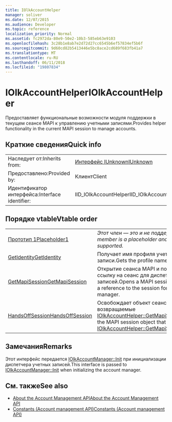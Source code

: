 ```yaml
---
title: IOlkAccountHelper
manager: soliver
ms.date: 12/07/2015
ms.audience: Developer
ms.topic: reference
localization_priority: Normal
ms.assetid: fc2972da-80e9-50e2-10b3-585eb63e9103
ms.openlocfilehash: 3c28b1e8ab7e2d72d27cc6545b6ef57834ef5b6f
ms.sourcegitcommit: 9d60cd82b5413446e5bc8ace2cd689f683fb41a7
ms.translationtype: MT
ms.contentlocale: ru-RU
ms.lasthandoff: 06/11/2018
ms.locfileid: "19807834"
---
```

# <a name="iolkaccounthelper"></a><span data-ttu-id="dfdeb-102">IOlkAccountHelper</span><span class="sxs-lookup"><span data-stu-id="dfdeb-102">IOlkAccountHelper</span></span>

<span data-ttu-id="dfdeb-103">Предоставляет функциональные возможности модуля поддержки в текущем сеансе MAPI к управлению учетными записями.</span><span class="sxs-lookup"><span data-stu-id="dfdeb-103">Provides helper functionality in the current MAPI session to manage accounts.</span></span>
  
## <a name="quick-info"></a><span data-ttu-id="dfdeb-104">Краткие сведения</span><span class="sxs-lookup"><span data-stu-id="dfdeb-104">Quick info</span></span>

|||
|:-----|:-----|
|<span data-ttu-id="dfdeb-105">Наследует от:</span><span class="sxs-lookup"><span data-stu-id="dfdeb-105">Inherits from:</span></span>  <br/> |[<span data-ttu-id="dfdeb-106">Интерфейс IUnknown</span><span class="sxs-lookup"><span data-stu-id="dfdeb-106">IUnknown</span></span>](http://msdn.microsoft.com/library/33f1d79a-33fc-4ce5-a372-e08bda378332%28Office.15%29.aspx) <br/> |
|<span data-ttu-id="dfdeb-107">Предоставлено:</span><span class="sxs-lookup"><span data-stu-id="dfdeb-107">Provided by:</span></span>  <br/> |<span data-ttu-id="dfdeb-108">Клиент</span><span class="sxs-lookup"><span data-stu-id="dfdeb-108">Client</span></span>  <br/> |
|<span data-ttu-id="dfdeb-109">Идентификатор интерфейса:</span><span class="sxs-lookup"><span data-stu-id="dfdeb-109">Interface identifier:</span></span>  <br/> |<span data-ttu-id="dfdeb-110">IID_IOlkAccountHelper</span><span class="sxs-lookup"><span data-stu-id="dfdeb-110">IID_IOlkAccountHelper</span></span>  <br/> |
   
## <a name="vtable-order"></a><span data-ttu-id="dfdeb-111">Порядке vtable</span><span class="sxs-lookup"><span data-stu-id="dfdeb-111">Vtable order</span></span>

|||
|:-----|:-----|
|[<span data-ttu-id="dfdeb-112">Прототип 1</span><span class="sxs-lookup"><span data-stu-id="dfdeb-112">Placeholder1</span></span>](iolkaccounthelper-placeholder1.md) <br/> | <span data-ttu-id="dfdeb-113">*Этот член — это и не поддерживается.*</span><span class="sxs-lookup"><span data-stu-id="dfdeb-113">*This member is a placeholder and is not supported.*</span></span>  <br/> |
|[<span data-ttu-id="dfdeb-114">GetIdentity</span><span class="sxs-lookup"><span data-stu-id="dfdeb-114">GetIdentity</span></span>](iolkaccounthelper-getidentity.md) <br/> |<span data-ttu-id="dfdeb-115">Получает имя профиля учетной записи.</span><span class="sxs-lookup"><span data-stu-id="dfdeb-115">Gets the profile name of an account.</span></span>  <br/> |
|[<span data-ttu-id="dfdeb-116">GetMapiSession</span><span class="sxs-lookup"><span data-stu-id="dfdeb-116">GetMapiSession</span></span>](iolkaccounthelper-getmapisession.md) <br/> |<span data-ttu-id="dfdeb-117">Открытие сеанса MAPI и поддерживает ссылку на сеанс для диспетчера учетных записей.</span><span class="sxs-lookup"><span data-stu-id="dfdeb-117">Opens a MAPI session and maintains a reference to the session for the account manager.</span></span>  <br/> |
|[<span data-ttu-id="dfdeb-118">HandsOffSession</span><span class="sxs-lookup"><span data-stu-id="dfdeb-118">HandsOffSession</span></span>](iolkaccounthelper-handsoffsession.md) <br/> |<span data-ttu-id="dfdeb-119">Освобождает объект сеанса MAPI, возвращаемые [IOlkAccountHelper::GetMapiSession](iolkaccounthelper-getmapisession.md).</span><span class="sxs-lookup"><span data-stu-id="dfdeb-119">Releases the MAPI session object that was returned by [IOlkAccountHelper::GetMapiSession](iolkaccounthelper-getmapisession.md).</span></span>  <br/> |
   
## <a name="remarks"></a><span data-ttu-id="dfdeb-120">Замечания</span><span class="sxs-lookup"><span data-stu-id="dfdeb-120">Remarks</span></span>

<span data-ttu-id="dfdeb-121">Этот интерфейс передается [IOlkAccountManager::Init](iolkaccountmanager-init.md) при инициализации диспетчера учетных записей.</span><span class="sxs-lookup"><span data-stu-id="dfdeb-121">This interface is passed to [IOlkAccountManager::Init](iolkaccountmanager-init.md) when initializing the account manager.</span></span> 
  
## <a name="see-also"></a><span data-ttu-id="dfdeb-122">См. также</span><span class="sxs-lookup"><span data-stu-id="dfdeb-122">See also</span></span>

- [<span data-ttu-id="dfdeb-123">About the Account Management API</span><span class="sxs-lookup"><span data-stu-id="dfdeb-123">About the Account Management API</span></span>](about-the-account-management-api.md) 
- [<span data-ttu-id="dfdeb-124">Constants (Account management API)</span><span class="sxs-lookup"><span data-stu-id="dfdeb-124">Constants (Account management API)</span></span>](constants-account-management-api.md)

